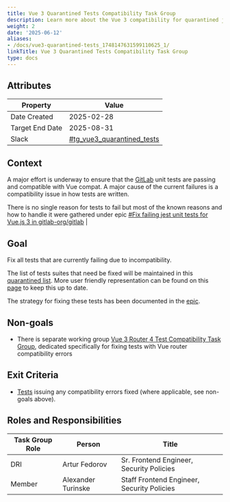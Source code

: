 ```yaml
---
title: Vue 3 Quarantined Tests Compatibility Task Group
description: Learn more about the Vue 3 compatibility for quarantined jest tests
weight: 2
date: '2025-06-12'
aliases:
- /docs/vue3-quarantined-tests_1748147631599110625_1/
linkTitle: Vue 3 Quarantined Tests Compatibility Task Group
type: docs
---
```


## Attributes

| Property | Value |
| -------- | ----- |
| Date Created | 2025-02-28 |
| Target End Date | 2025-08-31 |
| Slack | [#tg_vue3_quarantined_tests](https://gitlab.enterprise.slack.com/archives/C08FCG25CCE) |

## Context

A major effort is underway to ensure that the [GitLab](https://gitlab.com/gitlab-org/gitlab) unit tests are passing and compatible with Vue compat.
A major cause of the current failures is a compatibility issue in how tests are written.

There is no single reason for tests to fail but most of the known reasons and how to handle it were gathered under epic [#Fix failing jest unit tests for Vue.js 3 in gitlab-org/gitlab](https://gitlab.com/groups/gitlab-org/-/epics/11740) |

## Goal

Fix all tests that are currently failing due to incompatibility.

The list of tests suites that need be fixed will be maintained in this [quarantined list](https://docs.gitlab.com/development/testing_guide/testing_vue3/#quarantine-list). More user friendly representation can be found on this [page](https://gitlab-org.gitlab.io/frontend/playground/jest-speed-reporter/vue3) to keep this up to date.

The strategy for fixing these tests has been documented in the [epic](https://gitlab.com/groups/gitlab-org/-/epics/11740).

## Non-goals

* There is separate working group [Vue 3 Router 4 Test Compatibility Task Group](vue3-router4-tests.md), dedicated specifically for fixing tests with Vue router compatibility errors

## Exit Criteria

* [Tests](https://docs.gitlab.com/development/testing_guide/testing_vue3/#quarantine-list) issuing any compatibility errors fixed (where applicable, see non-goals above).

## Roles and Responsibilities

| Task Group Role | Person | Title |
| --------------- | ------ | ----- |
| DRI | Artur Fedorov | Sr. Frontend Engineer, Security Policies |
| Member | Alexander Turinske | Staff Frontend Engineer, Security Policies |
